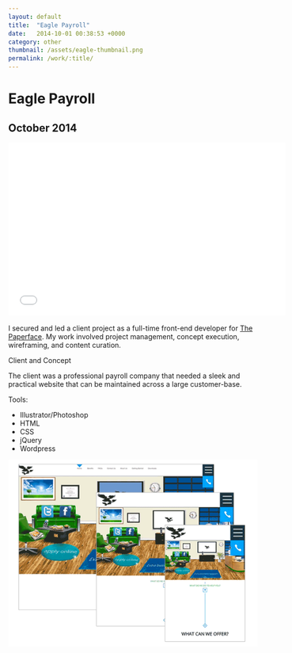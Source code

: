 ```yaml
---
layout: default
title:  "Eagle Payroll"
date:   2014-10-01 00:38:53 +0000
category: other
thumbnail: /assets/eagle-thumbnail.png
permalink: /work/:title/
---
```

<h1 class="content__post-title h1 bold">Eagle Payroll</h1>
<h2 class="h3 content__post-date">October 2014</h2>
<div class="content__post-block content__post-block--margin">
  <div class="content__post-full">
    <div class="videoWrapper">
      <iframe width="560" height="349" src="//www.youtube.com/embed/wK4XaULljzI" frameborder="0" allowfullscreen></iframe>
    </div>
  </div>
</div>
<div class="content__post-block margin-m">
  <div class="content__post-half">
    <p class="block margin-xs margin-no-top">
      I secured and led a client project as a full-time front-end developer for <a href="http://www.thepaperface.co.uk/" target="_blank" title="the paperface">The Paperface</a>. My work involved project management, concept execution, wireframing, and content curation.
    </p>
    <div class="content__post-sub-title margin-s">Client and Concept</div>
    <p class="block margin-s margin-no-top">
      The client was a professional payroll company that needed a sleek and practical website that can be maintained across a large customer-base.
    </p>
    <span class="content__post-sub-title margin-xs">Tools:</span>
      <ul class="bullet-list">
        <li>Illustrator/Photoshop</li>
        <li>HTML</li>
        <li>CSS</li>
        <li>jQuery</li>
        <li>Wordpress</li>
      </ul>
  </div>
  <div class="content__post-half">
    <img class="content__post-image" src="/assets/eagle-01.png" alt="eagle payroll"/>
  </div>
</div>
